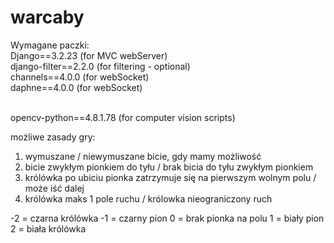 # warcaby

Wymagane paczki:<br>
Django==3.2.23 (for MVC webServer)<br>
django-filter==2.2.0 (for filtering - optional)<br>
channels==4.0.0 (for webSocket)<br>
daphne==4.0.0 (for webSocket)<br><br>

opencv-python==4.8.1.78 (for computer vision scripts)


możliwe zasady gry:
1. wymuszane / niewymuszane bicie, gdy mamy możliwość
2. bicie zwykłym pionkiem do tyłu / brak bicia do tyłu zwykłym pionkiem
3. królówka po ubiciu pionka zatrzymuje się na pierwszym wolnym polu / może iść dalej
4. królówka maks 1 pole ruchu / królowka nieograniczony ruch


-2 = czarna królówka
-1 = czarny pion
0 = brak pionka na polu
1 = biały pion
2 = biała królówka
